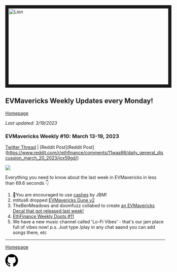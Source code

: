 <meta name="viewport" content="width=device-width,initial-scale=1">
<link rel="stylesheet" href="https://etheralpha.github.io/readme-themes/deep-blue.css">
    
<a href="https://looksrare.org/collections/0x7dDAA898D33D7aB252Ea5F89f96717c47B2fEE6e#items" target="_blank">
    <svg height="40" width="40" aria-hidden="true" viewBox="0 0 16 16" version="1.1" width="32" data-view-component="true" class="octicon octicon-mark-github v-align-left">
      <img src="https://i.imgur.com/XnxhIpb.png" 
alt="Lion" width="640" height="240" border=10" />
</a>    
                                            
                                             
## EVMavericks Weekly Updates every Monday!
[Homepage](https://evmavericks-weekly.netlify.app)

*Last updated: 3/19/2023*
                                        
### EVMavericks Weekly #10: March 13-19, 2023
                                              
[Twitter Thread](https://twitter.com/696_eth/status/1637915080238206977) | [Reddit Post](Reddit Post](https://www.reddit.com/r/ethfinance/comments/11waa98/daily_general_discussion_march_20_2023/jcx59gd/)
                                              

![](https://i.imgur.com/7LUlmdi.png)
                                             
Everything you need to know about the last week in EVMavericks in less than 69.6 seconds 👇

1. 🫵You are encouraged to use [cashes](https://caches.xyz/) by JBM!
2. mtitus6 dropped [EVMavericks Dune v2](https://dune.com/mtitus6/evmmavericks)
3. TheBenMeadows and doomfuzz collabed to create [an EVMavericks Decal that got released last week!](https://twitter.com/fakeraredecal/status/1635963227342503939)
4. [EthFinance Weekly Doots #11](https://www.youtube.com/watch?v=ALt23lX6vl0)
5. We have a new music channel called 'Lo-Fi Vibes' - that's our jam place full of vibes now! p.s. Just type /play in any chat aaand you can add songs there, etc


---
                                              
[Homepage](https://evmavericks-weekly.netlify.app)

    
<a id="github-link" href="https://github.com/etheralpha/evm-updates/" target="_blank">
  <svg height="40" width="40" aria-hidden="true" viewBox="0 0 16 16" version="1.1" width="32" data-view-component="true" class="octicon octicon-mark-github v-align-middle">
      <path fill-rule="evenodd" d="M8 0C3.58 0 0 3.58 0 8c0 3.54 2.29 6.53 5.47 7.59.4.07.55-.17.55-.38 0-.19-.01-.82-.01-1.49-2.01.37-2.53-.49-2.69-.94-.09-.23-.48-.94-.82-1.13-.28-.15-.68-.52-.01-.53.63-.01 1.08.58 1.23.82.72 1.21 1.87.87 2.33.66.07-.52.28-.87.51-1.07-1.78-.2-3.64-.89-3.64-3.95 0-.87.31-1.59.82-2.15-.08-.2-.36-1.02.08-2.12 0 0 .67-.21 2.2.82.64-.18 1.32-.27 2-.27.68 0 1.36.09 2 .27 1.53-1.04 2.2-.82 2.2-.82.44 1.1.16 1.92.08 2.12.51.56.82 1.27.82 2.15 0 3.07-1.87 3.75-3.65 3.95.29.25.54.73.54 1.48 0 1.07-.01 1.93-.01 2.2 0 .21.15.46.55.38A8.013 8.013 0 0016 8c0-4.42-3.58-8-8-8z"></path>
  </svg>
</a>



